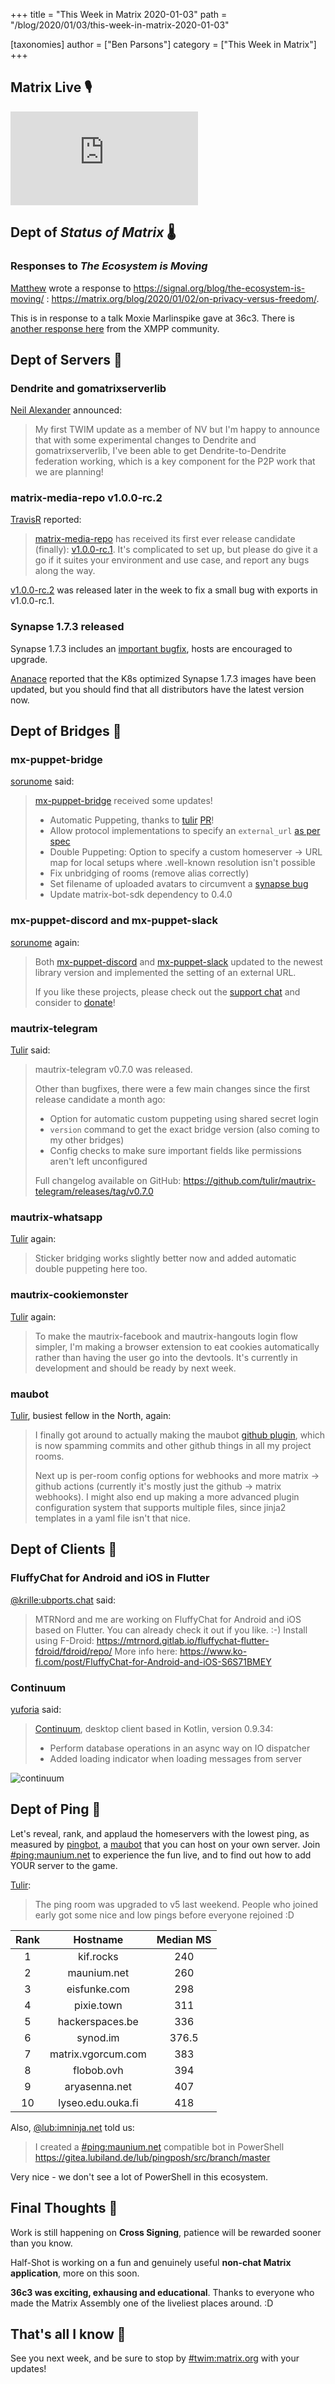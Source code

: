 +++
title = "This Week in Matrix 2020-01-03"
path = "/blog/2020/01/03/this-week-in-matrix-2020-01-03"

[taxonomies]
author = ["Ben Parsons"]
category = ["This Week in Matrix"]
+++

## Matrix Live 🎙

<iframe src="https://www.youtube.com/embed/rcpl6Spc6SI" frameborder="0" allow="accelerometer; autoplay; encrypted-media; gyroscope; picture-in-picture" allowfullscreen></iframe>

## Dept of *Status of Matrix* 🌡

### Responses to *The Ecosystem is Moving*

[Matthew](https://matrix.to/#/@matthew:matrix.org) wrote a response to <https://signal.org/blog/the-ecosystem-is-moving/> : <https://matrix.org/blog/2020/01/02/on-privacy-versus-freedom/>.

This is in response to a talk Moxie Marlinspike gave at 36c3. There is [another response here](https://blog.jabberhead.tk/2019/12/29/re-the-ecosystem-is-moving/) from the XMPP community.

## Dept of Servers 🏢

### Dendrite and gomatrixserverlib

[Neil Alexander](https://matrix.to/#/@neilalexander:matrix.org) announced:

> My first TWIM update as a member of NV but I'm happy to announce that with some experimental changes to Dendrite and gomatrixserverlib, I've been able to get Dendrite-to-Dendrite federation working, which is a key component for the P2P work that we are planning!

### matrix-media-repo v1.0.0-rc.2

[TravisR](https://github.com/turt2live) reported:

> [matrix-media-repo](https://github.com/turt2live/matrix-media-repo) has received its first ever release candidate (finally): [v1.0.0-rc.1](https://github.com/turt2live/matrix-media-repo/releases/tag/v1.0.0-rc.1). It's complicated to set up, but please do give it a go if it suites your environment and use case, and report any bugs along the way.

[v1.0.0-rc.2](https://github.com/turt2live/matrix-media-repo/releases/tag/v1.0.0-rc.2) was released later in the week to fix a small bug with exports in v1.0.0-rc.1.

### Synapse 1.7.3 released

Synapse 1.7.3 includes an [important bugfix](https://github.com/matrix-org/synapse/releases/tag/v1.7.3), hosts are encouraged to upgrade.

[Ananace](https://matrix.to/#/@ace:kittenface.studio) reported that the K8s optimized Synapse 1.7.3 images have been updated, but you should find that all distributors have the latest version now.

## Dept of Bridges 🌉

### mx-puppet-bridge

[sorunome](https://matrix.to/#/@sorunome:sorunome.de) said:

> [mx-puppet-bridge](https://github.com/Sorunome/mx-puppet-bridge) received some updates!
>
> - Automatic Puppeting, thanks to [tulir](https://matrix.to/#/@tulir:maunium.net) [PR](https://github.com/Sorunome/mx-puppet-bridge/pull/12)!
> - Allow protocol implementations to specify an `external_url` [as per spec](https://matrix.org/docs/spec/application_service/r0.1.2#referencing-messages-from-a-third-party-network)
> - Double Puppeting: Option to specify a custom homeserver -> URL map for local setups where .well-known resolution isn't possible
> - Fix unbridging of rooms (remove alias correctly)
> - Set filename of uploaded avatars to circumvent a [synapse bug](https://github.com/matrix-org/synapse/issues/6444#issuecomment-569973710)
> - Update matrix-bot-sdk dependency to 0.4.0

### mx-puppet-discord and mx-puppet-slack

[sorunome](https://matrix.to/#/@sorunome:sorunome.de) again:

> Both [mx-puppet-discord](https://github.com/matrix-discord/mx-puppet-discord) and [mx-puppet-slack](https://github.com/matrix-discord/mx-puppet-discord) updated to the newest library version and implemented the setting of an external URL.
>
> If you like these projects, please check out the [support chat](https://matrix.to/#/#mx-puppet-discord:sorunome.de) and consider to [donate](https://liberapay.com/Sorunome)!

### mautrix-telegram

[Tulir](https://matrix.to/#/@tulir:maunium.net) said:

> mautrix-telegram v0.7.0 was released.
>
> Other than bugfixes, there were a few main changes since the first release candidate a month ago:
>
> - Option for automatic custom puppeting using shared secret login
> - `version` command to get the exact bridge version (also coming to my other bridges)
> - Config checks to make sure important fields like permissions aren't left unconfigured
>
> Full changelog available on GitHub: <https://github.com/tulir/mautrix-telegram/releases/tag/v0.7.0>

### mautrix-whatsapp

[Tulir](https://matrix.to/#/@tulir:maunium.net) again:

> Sticker bridging works slightly better now and added automatic double puppeting here too.

### mautrix-cookiemonster

[Tulir](https://matrix.to/#/@tulir:maunium.net) again:

> To make the mautrix-facebook and mautrix-hangouts login flow simpler, I'm making a browser extension to eat cookies automatically rather than having the user go into the devtools. It's currently in development and should be ready by next week.

### maubot

[Tulir](https://matrix.to/#/@tulir:maunium.net), busiest fellow in the North, again:

> I finally got around to actually making the maubot [github plugin](https://github.com/maubot/github), which is now spamming commits and other github things in all my project rooms.
>
> Next up is per-room config options for webhooks and more matrix -> github actions (currently it's mostly just the github -> matrix webhooks). I might also end up making a more advanced plugin configuration system that supports multiple files, since jinja2 templates in a yaml file isn't that nice.

## Dept of Clients 📱

### FluffyChat for Android and iOS in Flutter

[@krille:ubports.chat](https://matrix.to/#/@krille:ubports.chat) said:

> MTRNord and me are working on FluffyChat for Android and iOS based on Flutter. You can already check it out if you like. :-)
> Install using F-Droid: <https://mtrnord.gitlab.io/fluffychat-flutter-fdroid/fdroid/repo/>
> More info here: <https://www.ko-fi.com/post/FluffyChat-for-Android-and-iOS-S6S71BMEY>

### Continuum

[yuforia](https://matrix.to/#/@uforia:matrix.org) said:

> [Continuum](https://github.com/koma-im/continuum-desktop), desktop client based in Kotlin, version 0.9.34:
>
> - Perform database operations in an async way on IO dispatcher
> - Added loading indicator when loading messages from server

![continuum](/blog/img/2020-01-03-continuum.png)

## Dept of Ping 🏓

Let's reveal, rank, and applaud the homeservers with the lowest ping, as measured by [pingbot](https://github.com/maubot/echo), a [maubot](https://github.com/maubot/maubot) that you can host on your own server. Join [#ping:maunium.net](https://matrix.to/#/#ping:maunium.net) to experience the fun live, and to find out how to add YOUR server to the game.

[Tulir](https://matrix.to/#/@tulir:maunium.net):

> The ping room was upgraded to v5 last weekend. People who joined early got some nice and low pings before everyone rejoined :D

|Rank|Hostname|Median MS|
|:---:|:---:|:---:|
|1|kif.rocks|240|
|2|maunium.net|260|
|3|eisfunke.com|298|
|4|pixie.town|311|
|5|hackerspaces.be|336|
|6|synod.im|376.5|
|7|matrix.vgorcum.com|383|
|8|flobob.ovh|394|
|9|aryasenna.net|407|
|10|lyseo.edu.ouka.fi|418|

Also, [@lub:imninja.net](https://matrix.to/#/@lub:imninja.net) told us:

> I created a [#ping:maunium.net](https://matrix.to/#/#ping:maunium.net) compatible bot in PowerShell <https://gitea.lubiland.de/lub/pingposh/src/branch/master>

Very nice - we don't see a lot of PowerShell in this ecosystem.

## Final Thoughts 💭

Work is still happening on **Cross Signing**, patience will be rewarded sooner than you know.

Half-Shot is working on a fun and genuinely useful **non-chat Matrix application**, more on this soon.

**36c3 was exciting, exhausing and educational**. Thanks to everyone who made the Matrix Assembly one of the liveliest places around. :D

## That's all I know 🏁

See you next week, and be sure to stop by [#twim:matrix.org] with your updates!

[#TWIM:matrix.org]: <https://matrix.to/#/#TWIM:matrix.org>
